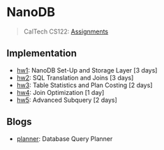 # NanoDB

> CalTech CS122: [Assignments](http://courses.cms.caltech.edu/cs122/assignments/)

## Implementation

* [hw1](./doc/lab1.md): NanoDB Set-Up and Storage Layer [3 days]
* [hw2](./doc/lab2.md): SQL Translation and Joins [3 days]
* [hw3](./doc/lab3.md): Table Statistics and Plan Costing [2 days]
* [hw4](./doc/lab4.md): Join Optimization [1 day]
* [hw5](./doc/lab5.md): Advanced Subquery [2 days]

## Blogs

* [planner](https://telegra.ph/planner-11-28): Database Query Planner

